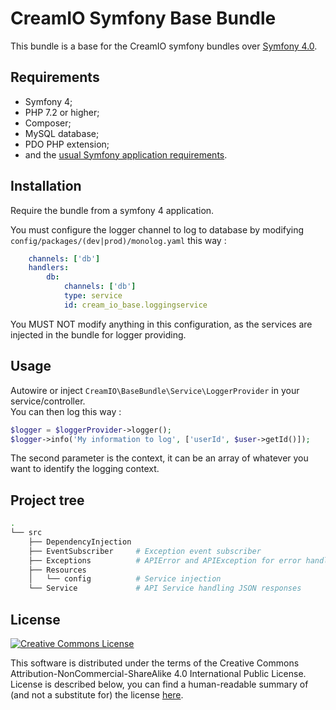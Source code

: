 # CreamIO Symfony Base Bundle

This bundle is a base for the CreamIO 
symfony bundles over [Symfony 4.0][3].

Requirements
------------

  * Symfony 4;
  * PHP 7.2 or higher;
  * Composer;
  * MySQL database;
  * PDO PHP extension;
  * and the [usual Symfony application 
requirements][1].
  
Installation
------------

Require the bundle from a symfony 4 application.

You must configure the logger channel to log to database by modifying `config/packages/(dev|prod)/monolog.yaml` this way :
```yaml
    channels: ['db']
    handlers:
        db:
            channels: ['db']
            type: service
            id: cream_io_base.loggingservice
```

You MUST NOT modify anything in this configuration, as the services are injected in the bundle for logger providing.

Usage
-----

Autowire or inject `CreamIO\BaseBundle\Service\LoggerProvider` in your service/controller.  
You can then log this way : 
```php
$logger = $loggerProvider->logger();
$logger->info('My information to log', ['userId', $user->getId()]);    
```

The second parameter is the context, it can be an array of whatever you want to identify the logging context.

Project tree
------------

```bash
.
└── src
    ├── DependencyInjection
    ├── EventSubscriber     # Exception event subscriber
    ├── Exceptions          # APIError and APIException for error handling in API
    ├── Resources
    │   └── config          # Service injection
    └── Service             # API Service handling JSON responses
```

License
-------
[![Creative Commons License](https://i.creativecommons.org/l/by-nc-sa/4.0/88x31.png)](http://creativecommons.org/licenses/by-nc-sa/4.0/)

This software is distributed under the terms of the Creative Commons Attribution-NonCommercial-ShareAlike 4.0 International Public License. License is described below, you can find a human-readable summary of (and not a substitute for) the license [here](http://creativecommons.org/licenses/by-nc-sa/4.0/).

[1]: 
https://symfony.com/doc/current/reference/requirements.html
[2]: 
https://symfony.com/doc/current/cookbook/configuration/web_server_configuration.html
[3]: https://symfony.com/
